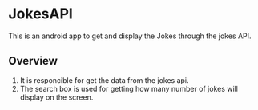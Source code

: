 # JokesAPI
This is an android app to get and display the Jokes through the jokes API.
## Overview 
1. It is responcible for get the data from the jokes api.
2. The search box is used for getting how many number of jokes will display on the screen.
